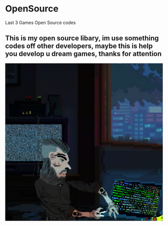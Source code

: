 # OpenSource
Last 3 Games Open Source codes 

## This is my open source libary, im use something codes off other developers, maybe this is help you develop u dream games, thanks for attention
![](https://github.com/dclxviclangames/OpenSource/blob/main/ScrmTg1.png)
